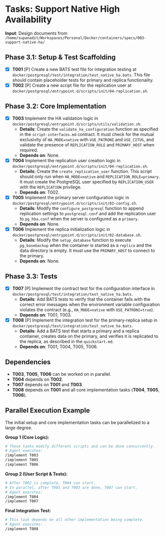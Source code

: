 # Tasks: Support Native High Availability

**Input**: Design documents from `/home/supanadit/Workspaces/Personal/Docker/containers/specs/003-support-native-ha/`

## Phase 3.1: Setup & Test Scaffolding
- [X] **T001** [P] Create a new BATS test file for integration testing at `docker/postgresql/test/integration/test_native_ha.bats`. This file should contain placeholder tests for primary and replica functionality.
- [X] **T002** [P] Create a new script file for the replication user at `docker/postgresql/entrypoint.d/scripts/init/04-replication.sh`.

## Phase 3.2: Core Implementation
- [X] **T003** Implement the HA validation logic in `docker/postgresql/entrypoint.d/scripts/utils/validation.sh`.
    - **Details**: Create the `validate_ha_configuration` function as specified in the `script-interfaces.md` contract. It must check for the mutual exclusivity of `HA_MODE=native` with `USE_PATRONI` and `USE_CITUS`, and validate the presence of `REPLICATION_ROLE` and `PRIMARY_HOST` when required.
    - **Depends on**: None.
- [X] **T004** Implement the replication user creation logic in `docker/postgresql/entrypoint.d/scripts/init/04-replication.sh`.
    - **Details**: Create the `create_replication_user` function. This script should only run when `HA_MODE=native` and `REPLICATION_ROLE=primary`. It must create the PostgreSQL user specified by `REPLICATION_USER` with the `REPLICATION` privilege.
    - **Depends on**: T002.
- [X] **T005** Implement the primary server configuration logic in `docker/postgresql/entrypoint.d/scripts/init/03-config.sh`.
    - **Details**: Modify the `configure_postgresql` function to append replication settings to `postgresql.conf` and add the replication user to `pg_hba.conf` when the server is configured as a `primary`.
    - **Depends on**: None.
- [X] **T006** Implement the replica initialization logic in `docker/postgresql/entrypoint.d/scripts/init/02-database.sh`.
    - **Details**: Modify the `setup_database` function to execute `pg_basebackup` when the container is started as a `replica` and the data directory is empty. It must use the `PRIMARY_HOST` to connect to the primary.
    - **Depends on**: None.

## Phase 3.3: Tests
- [X] **T007** [P] Implement the contract test for the configuration interface in `docker/postgresql/test/integration/test_native_ha.bats`.
    - **Details**: Add BATS tests to verify that the container fails with the correct error messages when the environment variable configuration violates the contract (e.g., `HA_MODE=native` with `USE_PATRONI=true`).
    - **Depends on**: T001, T003.
- [X] **T008** [P] Implement the integration test for the primary-replica setup in `docker/postgresql/test/integration/test_native_ha.bats`.
    - **Details**: Add a BATS test that starts a primary and a replica container, creates data on the primary, and verifies it is replicated to the replica, as described in the `quickstart.md`.
    - **Depends on**: T001, T004, T005, T006.

## Dependencies
- **T003**, **T005**, **T006** can be worked on in parallel.
- **T004** depends on **T002**.
- **T007** depends on **T001** and **T003**.
- **T008** depends on **T001** and all core implementation tasks (**T004**, **T005**, **T006**).

## Parallel Execution Example
The initial setup and core implementation tasks can be parallelized to a large degree.

**Group 1 (Core Logic):**
```bash
# These tasks modify different scripts and can be done concurrently.
# Agent executes:
/implement T003
/implement T005
/implement T006
```

**Group 2 (User Script & Tests):**
```bash
# After T002 is complete, T004 can start.
# In parallel, after T001 and T003 are done, T007 can start.
# Agent executes:
/implement T004
/implement T007
```

**Final Integration Test:**
```bash
# This task depends on all other implementation being complete.
# Agent executes:
/implement T008
```

